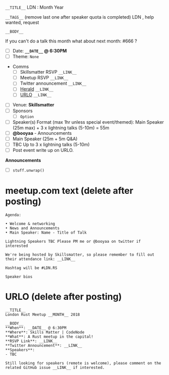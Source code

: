 `__TITLE__`
LDN : Month Year

`__TAGS__` (remove last one after speaker quota is completed)
LDN ,  help wanted, request

`__BODY__`

If you can't do a talk this month what about next month: #666  ? 

- [ ] Date: **`__DATE__` @ 6:30PM**
- [ ] Theme: `None`
- Comms
  - [ ] Skillsmatter RSVP `__LINK__`
  - [ ] Meetup RSVP `__LINK__`
  - [ ] Twitter announcement `__LINK__`
  - [ ] [Herald](http://herald.community.rs) `__LINK__`
  - [ ] [URLO](https://users.rust-lang.org/c/community) `__LINK__`
- [ ] Venue: **Skillsmatter**
- [ ] Sponsors
  - [ ] `Option`
- [ ]  Speaker(s) Format (max 1hr unless special event/themed): Main Speaker (25m max) + 3 x lightning talks (5-10m) = 55m 
  - [ ] **@booyaa** - Announcements
  - [ ] Main Speaker (25m + 5m Q&A)
  - [ ] TBC Up to 3 x lightning talks (5-10m) 
- [ ] Post event write up on URLO.

**Announcements**
- [ ] `stuff.unwrap()`

# meetup.com text (delete after posting)
```
Agenda:

• Welcome & networking
• News and Announcements
• Main Speaker: Name - Title of Talk

Lightning Speakers TBC Please PM me or @booyaa on twitter if interested

We're being hosted by Skillsmatter, so please remember to fill out their attendance link: __LINK__

Hashtag will be #LDN.RS

Speaker bios
```
 # URLO (delete after posting)

```
__TITLE__
London Rust Meetup __MONTH__ 2018

__BODY__
**When**: __DATE__ @ 6:30PM
**Where**: Skills Matter | CodeNode
**What**: A Rust meetup in the capital!
**RSVP Link**: __LINK__
**Twitter Announcement**: __LINK__
**Speakers**:
- TBC

Still looking for speakers (remote is welcome), please comment on the related GitHub issue __LINK__ if interested.
```
